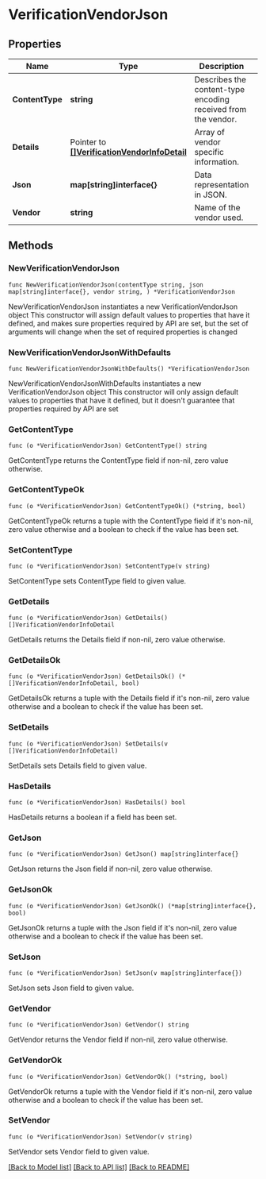 # VerificationVendorJson

## Properties

Name | Type | Description | Notes
------------ | ------------- | ------------- | -------------
**ContentType** | **string** | Describes the content-type encoding received from the vendor. | 
**Details** | Pointer to [**[]VerificationVendorInfoDetail**](VerificationVendorInfoDetail.md) | Array of vendor specific information. | [optional] [readonly] 
**Json** | **map[string]interface{}** | Data representation in JSON. | 
**Vendor** | **string** | Name of the vendor used. | 

## Methods

### NewVerificationVendorJson

`func NewVerificationVendorJson(contentType string, json map[string]interface{}, vendor string, ) *VerificationVendorJson`

NewVerificationVendorJson instantiates a new VerificationVendorJson object
This constructor will assign default values to properties that have it defined,
and makes sure properties required by API are set, but the set of arguments
will change when the set of required properties is changed

### NewVerificationVendorJsonWithDefaults

`func NewVerificationVendorJsonWithDefaults() *VerificationVendorJson`

NewVerificationVendorJsonWithDefaults instantiates a new VerificationVendorJson object
This constructor will only assign default values to properties that have it defined,
but it doesn't guarantee that properties required by API are set

### GetContentType

`func (o *VerificationVendorJson) GetContentType() string`

GetContentType returns the ContentType field if non-nil, zero value otherwise.

### GetContentTypeOk

`func (o *VerificationVendorJson) GetContentTypeOk() (*string, bool)`

GetContentTypeOk returns a tuple with the ContentType field if it's non-nil, zero value otherwise
and a boolean to check if the value has been set.

### SetContentType

`func (o *VerificationVendorJson) SetContentType(v string)`

SetContentType sets ContentType field to given value.


### GetDetails

`func (o *VerificationVendorJson) GetDetails() []VerificationVendorInfoDetail`

GetDetails returns the Details field if non-nil, zero value otherwise.

### GetDetailsOk

`func (o *VerificationVendorJson) GetDetailsOk() (*[]VerificationVendorInfoDetail, bool)`

GetDetailsOk returns a tuple with the Details field if it's non-nil, zero value otherwise
and a boolean to check if the value has been set.

### SetDetails

`func (o *VerificationVendorJson) SetDetails(v []VerificationVendorInfoDetail)`

SetDetails sets Details field to given value.

### HasDetails

`func (o *VerificationVendorJson) HasDetails() bool`

HasDetails returns a boolean if a field has been set.

### GetJson

`func (o *VerificationVendorJson) GetJson() map[string]interface{}`

GetJson returns the Json field if non-nil, zero value otherwise.

### GetJsonOk

`func (o *VerificationVendorJson) GetJsonOk() (*map[string]interface{}, bool)`

GetJsonOk returns a tuple with the Json field if it's non-nil, zero value otherwise
and a boolean to check if the value has been set.

### SetJson

`func (o *VerificationVendorJson) SetJson(v map[string]interface{})`

SetJson sets Json field to given value.


### GetVendor

`func (o *VerificationVendorJson) GetVendor() string`

GetVendor returns the Vendor field if non-nil, zero value otherwise.

### GetVendorOk

`func (o *VerificationVendorJson) GetVendorOk() (*string, bool)`

GetVendorOk returns a tuple with the Vendor field if it's non-nil, zero value otherwise
and a boolean to check if the value has been set.

### SetVendor

`func (o *VerificationVendorJson) SetVendor(v string)`

SetVendor sets Vendor field to given value.



[[Back to Model list]](../../README.md#documentation-for-models) [[Back to API list]](../../README.md#documentation-for-api-endpoints) [[Back to README]](../../README.md)


